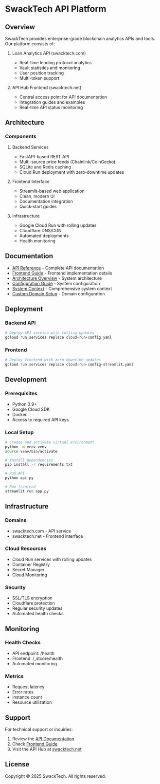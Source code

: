 # SwackTech API Platform

## Overview

SwackTech provides enterprise-grade blockchain analytics APIs and tools. Our platform consists of:

1. Loan Analytics API (swacktech.com)
   - Real-time lending protocol analytics
   - Vault statistics and monitoring
   - User position tracking
   - Multi-token support

2. API Hub Frontend (swacktech.net)
   - Central access point for API documentation
   - Integration guides and examples
   - Real-time API status monitoring

## Architecture

### Components

1. Backend Services
   - FastAPI-based REST API
   - Multi-source price feeds (Chainlink/CoinGecko)
   - SQLite and Redis caching
   - Cloud Run deployment with zero-downtime updates

2. Frontend Interface
   - Streamlit-based web application
   - Clean, modern UI
   - Documentation integration
   - Quick-start guides

3. Infrastructure
   - Google Cloud Run with rolling updates
   - Cloudflare DNS/CDN
   - Automated deployments
   - Health monitoring

## Documentation

- [API Reference](docs/api_reference.md) - Complete API documentation
- [Frontend Guide](docs/frontend.md) - Frontend implementation details
- [Architecture Overview](ai_context/architecture.md) - System architecture
- [Configuration Guide](ai_context/configuration.md) - System configuration
- [System Context](ai_context/system_context.md) - Comprehensive system context
- [Custom Domain Setup](docs/custom_domain_setup.md) - Domain configuration

## Deployment

### Backend API
```bash
# Deploy API service with rolling updates
gcloud run services replace cloud-run-config.yaml
```

### Frontend
```bash
# Deploy frontend with zero-downtime updates
gcloud run services replace cloud-run-config-streamlit.yaml
```

## Development

### Prerequisites
- Python 3.9+
- Google Cloud SDK
- Docker
- Access to required API keys

### Local Setup
```bash
# Create and activate virtual environment
python -m venv venv
source venv/bin/activate

# Install dependencies
pip install -r requirements.txt

# Run API
python api.py

# Run frontend
streamlit run app.py
```

## Infrastructure

### Domains
- swacktech.com - API service
- swacktech.net - Frontend interface

### Cloud Resources
- Cloud Run services with rolling updates
- Container Registry
- Secret Manager
- Cloud Monitoring

### Security
- SSL/TLS encryption
- Cloudflare protection
- Regular security updates
- Automated health checks

## Monitoring

### Health Checks
- API endpoint: /health
- Frontend: /_stcore/health
- Automated monitoring

### Metrics
- Request latency
- Error rates
- Instance count
- Resource utilization

## Support

For technical support or inquiries:
1. Review the [API Documentation](docs/api_reference.md)
2. Check [Frontend Guide](docs/frontend.md)
3. Visit the API Hub at [swacktech.net](https://swacktech.net)

## License

Copyright © 2025 SwackTech. All rights reserved.